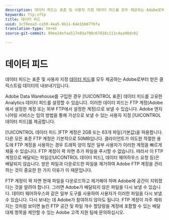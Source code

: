 ```yaml
---
description: 데이터 피드는 표준 및 사용자 지정 데이터 피드를 모두 제공하는 Adobe로부터 받은 클릭스트림 데이터의 내보내기입니다.
keywords: ftp;sftp
title: 데이터 피드
uuid: 3c70eea3-ca59-4aa5-9b11-64e1bb677bfa
translation-type: tm+mt
source-git-commit: 99ee24efaa517e8da700c67818c111c4aa90dc02

---
```



# 데이터 피드

데이터 피드는 표준 및 사용자 지정 [데이터 피드](/help/export/analytics-data-feed/data-feed-overview.md)를 모두 제공하는 Adobe로부터 받은 클릭스트림 데이터의 내보내기입니다.

Adobe Data Warehouse를 구입한 경우 [!UICONTROL 표준] 데이터 피드를 고유한 Analytics 데이터 피드를 설정할 수 있습니다. 이러한 데이터 피드는 FTP 계정(Adobe에서 설정한 계정 또는 외부 FTP에서 설정한 계정)으로 보낼 수 있습니다. Adobe 엔지니어링 서비스는 임의 방법을 통해 가상으로 보낼 수 있는 사용자 지정 [!UICONTROL 데이터 피드]를 제공합니다.

[!UICONTROL 데이터 피드 ]FTP 계정은 2GB 또는 63개 파일(기본값)을 허용합니다. 다른 모든 표준 FTP 계정은 기본적으로 50MB입니다. 클라이언트가 의도한 적절한 용도에 FTP 계정을 사용하는 경우 트래픽 양이 많은 일부 사용자가 이러한 계정을 빠르게 채울 수 있습니다. FTP 계정이 꽉 차면 추가 파일을 푸시할 수 없습니다. 따라서 이 FTP 계정으로 배달되는 파일([!UICONTROL 데이터 피드], 데이터 웨어하우스 요청 등)은 배달되지 않습니다. 받은 파일과 다운로드한 파일을 제거하여 Adobe FTP 계정을 관리하는 것이 중요한 한 가지 이유가 이 때문입니다.

FTP 계정이 꽉 차면 현재 파일을 다운로드하고 제거해야 하며 Adobe에 공간이 지워졌다는 것을 알려야 합니다. 그러면 Adobe가 배달되지 않은 파일을 다시 보낼 수 있습니다. 데이터 웨어하우스와 같은 일부 도구를 사용하여 사용자가 이러한 파일을 다시 보낼 수 있습니다. 다시 보내는 데 Adobe가 참여하지 않아도 됩니다. FTP 계정이 자주 채워지는 것처럼 보이면 늘린 FTP 공간 및 파일 개수 할당량을 계정에 포함할 수 있는 배달 대체 항목을 제안할 수 있는 Adobe 고객 지원 팀에 문의하십시오.
